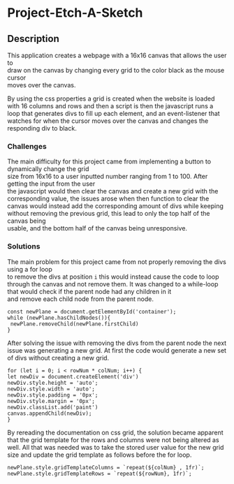 # Project-Etch-A-Sketch

## Description

This application creates a webpage with a 16x16 canvas that allows the user to  
draw on the canvas by changing every grid to the color black as the mouse cursor  
moves over the canvas.  
  
By using the css properties a grid is created when the website is loaded with 16 columns and rows and then a script is then the javascript runs a loop that generates divs to fill up each element, and an event-listener that watches for when the cursor moves over the canvas and changes the responding div to black.

### Challenges

The main difficulty for this project came from implementing a button to dynamically change the grid  
size from 16x16 to a user inputted number ranging from 1 to 100. After getting the input from the user  
the javascript would then clear the canvas and create a new grid with the corresponding value, the issues arose 
when then function to clear the canvas would instead add the corresponding amount of divs while keeping without removing the previous grid, this lead to only the top half of the canvas being  
usable, and the bottom half of the canvas being unresponsive. 
  

### Solutions

  The main problem for this project came from not properly removing the divs using a for loop  
to remove the divs at position `i` this would instead cause the code to loop through the canvas 
and not remove them. It was changed to a while-loop that would check if the parent node had any children in it   
and remove each child node from the parent node.
 
`const newPlane = document.getElementById('container');`  
`while (newPlane.hasChildNodes()){`  
` newPlane.removeChild(newPlane.firstChild)`  
`}`  

After solving the issue with removing the divs from the parent node the next issue was generating a new grid. At first
the code would generate a new set of divs without creating a new grid.

    for (let i = 0; i < rowNum * colNum; i++) {
    let newDiv = document.createElement('div')
    newDiv.style.height = 'auto';
    newDiv.style.width = 'auto';
    newDiv.style.padding = '0px';
    newDiv.style.margin = '0px';
    newDiv.classList.add('paint')
    canvas.appendChild(newDiv);
    }

By rereading the documentation on css grid, the solution became apparent that the grid template for the rows
and columns were not being altered as well. All that was needed was to take the stored user value for the new grid size
and update the grid template as follows before the for loop.

    newPlane.style.gridTemplateColumns = `repeat(${colNum} , 1fr)`;
    newPlane.style.gridTemplateRows = `repeat(${rowNum}, 1fr)`;